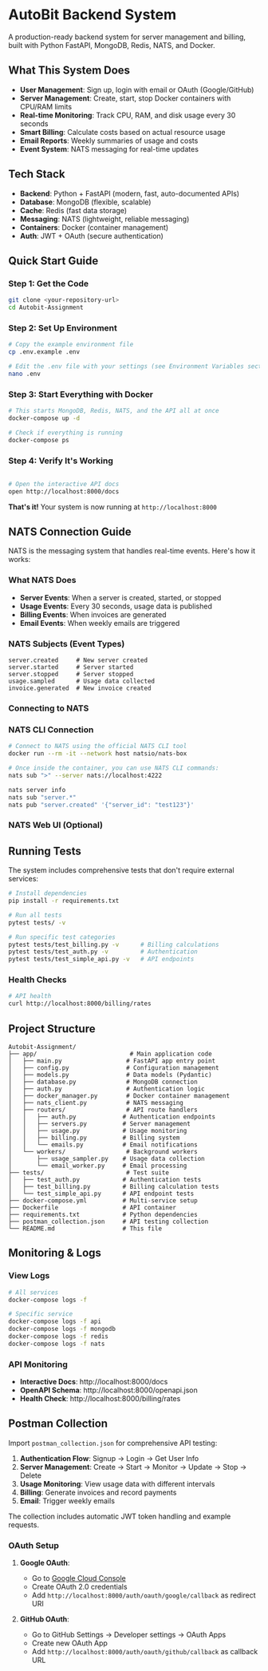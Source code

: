 # AutoBit Backend System

A production-ready backend system for server management and billing, 
built with Python FastAPI, MongoDB, Redis, NATS, and Docker.

## What This System Does


- **User Management**: Sign up, login with email or OAuth (Google/GitHub)
- **Server Management**: Create, start, stop Docker containers with CPU/RAM limits
- **Real-time Monitoring**: Track CPU, RAM, and disk usage every 30 seconds
- **Smart Billing**: Calculate costs based on actual resource usage
- **Email Reports**: Weekly summaries of usage and costs
- **Event System**: NATS messaging for real-time updates

## Tech Stack

- **Backend**: Python + FastAPI (modern, fast, auto-documented APIs)
- **Database**: MongoDB (flexible, scalable)
- **Cache**: Redis (fast data storage)
- **Messaging**: NATS (lightweight, reliable messaging)
- **Containers**: Docker (container management)
- **Auth**: JWT + OAuth (secure authentication)

## Quick Start Guide

### Step 1: Get the Code
```bash
git clone <your-repository-url>
cd Autobit-Assignment
```

### Step 2: Set Up Environment
```bash
# Copy the example environment file
cp .env.example .env

# Edit the .env file with your settings (see Environment Variables section below)
nano .env
```

### Step 3: Start Everything with Docker
```bash
# This starts MongoDB, Redis, NATS, and the API all at once
docker-compose up -d

# Check if everything is running
docker-compose ps
```

### Step 4: Verify It's Working
```bash

# Open the interactive API docs
open http://localhost:8000/docs
```

**That's it!** Your system is now running at `http://localhost:8000`



## NATS Connection Guide

NATS is the messaging system that handles real-time events. Here's how it works:

### What NATS Does
- **Server Events**: When a server is created, started, or stopped
- **Usage Events**: Every 30 seconds, usage data is published
- **Billing Events**: When invoices are generated
- **Email Events**: When weekly emails are triggered

### NATS Subjects (Event Types)
```
server.created     # New server created
server.started     # Server started
server.stopped     # Server stopped
usage.sampled      # Usage data collected
invoice.generated  # New invoice created
```

### Connecting to NATS


### NATS CLI Connection
```bash
# Connect to NATS using the official NATS CLI tool
docker run --rm -it --network host natsio/nats-box

# Once inside the container, you can use NATS CLI commands:
nats sub ">" --server nats://localhost:4222

nats server info
nats sub "server.*"
nats pub "server.created" '{"server_id": "test123"}'
```

### NATS Web UI (Optional)


## Running Tests

The system includes comprehensive tests that don't require external services:

```bash
# Install dependencies
pip install -r requirements.txt

# Run all tests
pytest tests/ -v

# Run specific test categories
pytest tests/test_billing.py -v      # Billing calculations
pytest tests/test_auth.py -v         # Authentication
pytest tests/test_simple_api.py -v   # API endpoints


```





### Health Checks
```bash
# API health
curl http://localhost:8000/billing/rates

```

## Project Structure

```
Autobit-Assignment/
├── app/                          # Main application code
│   ├── main.py                  # FastAPI app entry point
│   ├── config.py                # Configuration management
│   ├── models.py                # Data models (Pydantic)
│   ├── database.py              # MongoDB connection
│   ├── auth.py                  # Authentication logic
│   ├── docker_manager.py        # Docker container management
│   ├── nats_client.py           # NATS messaging
│   ├── routers/                 # API route handlers
│   │   ├── auth.py             # Authentication endpoints
│   │   ├── servers.py          # Server management
│   │   ├── usage.py            # Usage monitoring
│   │   ├── billing.py          # Billing system
│   │   └── emails.py           # Email notifications
│   └── workers/                 # Background workers
│       ├── usage_sampler.py    # Usage data collection
│       └── email_worker.py     # Email processing
├── tests/                       # Test suite
│   ├── test_auth.py            # Authentication tests
│   ├── test_billing.py         # Billing calculation tests
│   └── test_simple_api.py      # API endpoint tests
├── docker-compose.yml          # Multi-service setup
├── Dockerfile                  # API container
├── requirements.txt            # Python dependencies
├── postman_collection.json     # API testing collection
└── README.md                   # This file
```

## Monitoring & Logs

### View Logs
```bash
# All services
docker-compose logs -f

# Specific service
docker-compose logs -f api
docker-compose logs -f mongodb
docker-compose logs -f redis
docker-compose logs -f nats
```

### API Monitoring
- **Interactive Docs**: http://localhost:8000/docs
- **OpenAPI Schema**: http://localhost:8000/openapi.json
- **Health Check**: http://localhost:8000/billing/rates

## Postman Collection

Import `postman_collection.json` for comprehensive API testing:

1. **Authentication Flow**: Signup → Login → Get User Info
2. **Server Management**: Create → Start → Monitor → Update → Stop → Delete
3. **Usage Monitoring**: View usage data with different intervals
4. **Billing**: Generate invoices and record payments
5. **Email**: Trigger weekly emails

The collection includes automatic JWT token handling and example requests.



### OAuth Setup
1. **Google OAuth**:
   - Go to [Google Cloud Console](https://console.cloud.google.com/)
   - Create OAuth 2.0 credentials
   - Add `http://localhost:8000/auth/oauth/google/callback` as redirect URI

2. **GitHub OAuth**:
   - Go to GitHub Settings → Developer settings → OAuth Apps
   - Create new OAuth App
   - Add `http://localhost:8000/auth/oauth/github/callback` as callback URL




